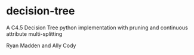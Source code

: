 # decision-tree
A C4.5 Decision Tree python implementation with pruning and continuous attribute multi-splitting


Ryan Madden and Ally Cody